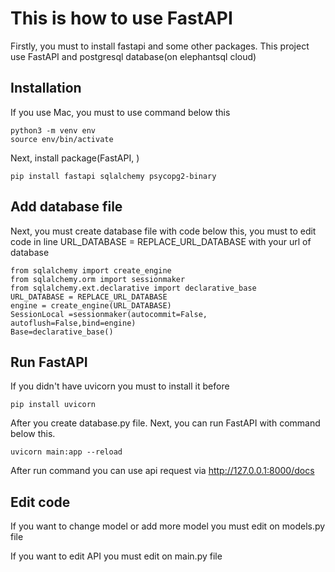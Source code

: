 # This is how to use FastAPI
Firstly, you must to install fastapi and some other packages. This project use FastAPI and postgresql database(on elephantsql cloud)
## Installation
If you use Mac, you must to use command below this
```
python3 -m venv env
source env/bin/activate
```
Next, install package(FastAPI, )
```
pip install fastapi sqlalchemy psycopg2-binary
```
## Add database file
Next, you must create database file with code below this, you must to edit code in line URL_DATABASE = REPLACE_URL_DATABASE with your url of database
```
from sqlalchemy import create_engine
from sqlalchemy.orm import sessionmaker
from sqlalchemy.ext.declarative import declarative_base
URL_DATABASE = REPLACE_URL_DATABASE
engine = create_engine(URL_DATABASE)
SessionLocal =sessionmaker(autocommit=False, autoflush=False,bind=engine)
Base=declarative_base()
```
## Run FastAPI
If you didn't have uvicorn you must to install it before
```
pip install uvicorn
```
After you create database.py file. Next, you can run FastAPI with command below this. 
```
uvicorn main:app --reload
```
After run command you can use api request via http://127.0.0.1:8000/docs
## Edit code
If you want to change model or add more model you must edit on models.py file

If you want to edit API you must edit on main.py file
